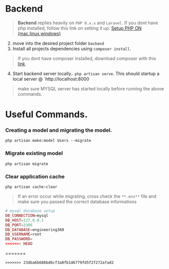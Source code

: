 # Backend


> **Backend** replies heavily on `PHP 8.x.x` and `Laravel`. If you dont have php installed, follow this link on setting it up. [Setup PHP ON (mac,linux,windows) ](https://www.youtube.com/watch?v=mVzL2MRFANI)

2. move into the desired project folder `backend`
3. Install all projects dependencies using `composer install`.

> If you dont have composer installed, download composer with this [link](https://getcomposer.org/download/).

4. Start backend server locally.. `php artisan serve`. This should startup a local server @ `http://localhost:8000

> make sure MYSQL server has started locally before running the above commands.


# Useful Commands.

### Creating a model and migrating the model.

```shell
php artisan make:model Users --migrate
```

### Migrate existing model

```shell
php artisan migrate
```

### Clear application cache

```shell
php artisan cache:clear
```

> If an error occur while migrating, cross check the `**.env**`  file and make sure you passed the correct database informations

```php
# mysql database setup
DB_CONNECTION=mysql
DB_HOST=127.0.0.1
DB_PORT=3306
DB_DATABASE=engineering360
DB_USERNAME=root
DB_PASSWORD= 
<<<<<<< HEAD
```
=======
```
>>>>>>> 23dba6b686bd6cf3a0fb146779fd5f2f272afad2
